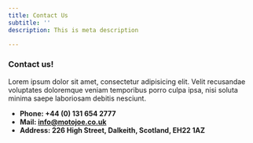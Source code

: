 ```yaml
---
title: Contact Us
subtitle: ''
description: This is meta description

---
```

### Contact us!

Lorem ipsum dolor sit amet, consectetur adipisicing elit. Velit recusandae voluptates doloremque veniam temporibus porro culpa ipsa, nisi soluta minima saepe laboriosam debitis nesciunt.

* **Phone: +44 (0) 131 654 2777**
* **Mail: info@motojoe.co.uk**
* **Address: 226 High Street, Dalkeith, Scotland, EH22 1AZ**